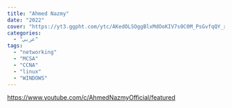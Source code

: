 ```yaml
---
title: "Ahmed Nazmy"
date: "2022"
cover: "https://yt3.ggpht.com/ytc/AKedOLSOggBlxMdOoKIV7s0C0M_PsGvfqQY_x89UupZULA=s88-c-k-c0x00ffffff-no-rj"
categories:
  - "عربي"
tags:
  - "networking"
  - "MCSA"
  - "CCNA"
  - "linux"
  - "WINDOWS"
---
```


https://www.youtube.com/c/AhmedNazmyOfficial/featured
